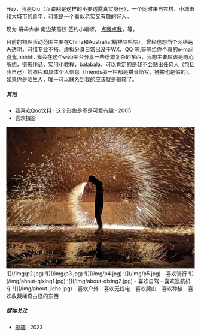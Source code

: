 Hey，我是Qiu（互联网是这样的不要透露真实身份），一个同时来自农村、小城市和大城市的青年，可能是一个看似老实又有趣的好人。

现为 <del>清华大学</del> 南边某高校 签约小喽啰， [点我点我](https://baike.baidu.com/item/%E6%B8%85%E5%8D%8E%E5%A4%A7%E5%AD%A6/111764)，等。


目前的物理活动范围主要在China和Australia(精神哈哈哈），曾经也想当个网络<del>达人</del>透明，可惜专业不搭。虚拟分身日常出没于[WX](https://ifyouhave.com)、[QQ](https://www.ifyouhavetoo.com) 等,等等给你个真的[e-mail点我](https://www.baidu.com/s?ie=utf-8&f=8&rsv_bp=1&tn=baidu&wd=xw6862%40gmail.com&oq=%25E9%2585%25B7%25E5%2584%25BF&rsv_pq=c5aa04e60001a2b5&rsv_t=338acdwAj%2B%2FDOyB336ch0OfG5gpKNXosA7DNajPTPKz3mpz90OOpowEOYSY&rqlang=cn&rsv_enter=1&rsv_dl=tb&rsv_n=2&rsv_sug3=1&rsv_sug2=0&rsv_btype=t&inputT=888&rsv_sug4=888),hhhhh.
我会在这个web平台分享一些纷繁复杂的东西，我想主要应该是随心所想，摄影作品，实用小教程，balabala，可以肯定的是我不会贴出任何人（包括我自己）的照片和具体个人信息（friends那一栏都是拼音简写，链接也是假的）。如果你是陌生人，唯一可以联系到我的应该就是邮箱了。


##### 其他

- [我喜欢Qoo饮料][1] · 这个形象是不是可爱有趣 · 2005
- 喜欢摄影
<img class="shadow" src="/img/p1.jpg" width="650">
![](/img/p2.jpg)
![](/img/p3.jpg)
![](/img/p4.jpg)
![](/img/p5.jpg)
- 喜欢骑行
![](/img/about-qixing1.jpg)
![](/img/about-qixing2.jpg)
- 喜欢自驾
- 喜欢巡航机车
![](/img/about-jiche.jpg)
- 喜欢户外
- 喜欢无线电
- 喜欢爬山
- 喜欢种植
- 喜欢收藏稀奇古怪的东西



##### 媒体关注

- [邮箱][2]  · 2023

<!--
- [ 实习生 -- Qiu][3] · 2024
-->


[1]: //baike.baidu.com/item/%E9%85%B7%E5%84%BF/13521?fromtitle=Qoo&fromid=10716203&fromModule=lemma_search-box/
[2]: //txt1.668629.xyz/
[3]: //none/

